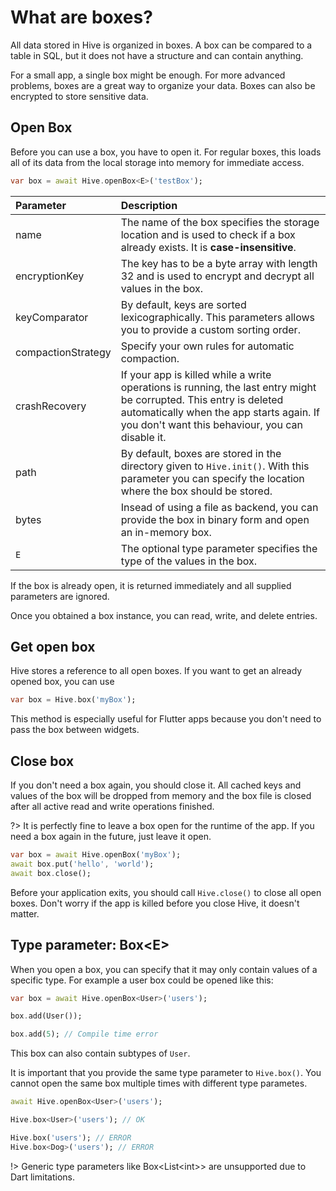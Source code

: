 # What are boxes?

All data stored in Hive is organized in boxes. A box can be compared to a table in SQL, but it does not have a structure and can contain anything.

For a small app, a single box might be enough. For more advanced problems, boxes are a great way to organize your data. Boxes can also be encrypted to store sensitive data.

## Open Box

Before you can use a box, you have to open it. For regular boxes, this loads all of its data from the local storage into memory for immediate access.

```dart
var box = await Hive.openBox<E>('testBox');
```

| Parameter | Description |
| :--- | :--- |
| name | The name of the box specifies the storage location and is used to check if a box already exists. It is **case-insensitive**. |
| encryptionKey | The key has to be a byte array with length 32 and is used to encrypt and decrypt all values in the box. |
| keyComparator | By default, keys are sorted lexicographically. This parameters allows you to provide a custom sorting order. |
| compactionStrategy | Specify your own rules for automatic compaction. |
| crashRecovery | If your app is killed while a write operations is running, the last entry might be corrupted. This entry is deleted automatically when the app starts again. If you don't want this behaviour, you can disable it. |
| path | By default, boxes are stored in the directory given to `Hive.init()`. With this parameter you can specify the location where the box should be stored. |
| bytes | Insead of using a file as backend, you can provide the box in binary form and open an in-memory box. |
| `E` | The optional type parameter specifies the type of the values in the box. |

If the box is already open, it is returned immediately and all supplied parameters are ignored.

Once you obtained a box instance, you can read, write, and delete entries.

## Get open box

Hive stores a reference to all open boxes. If you want to get an already opened box, you can use

```dart
var box = Hive.box('myBox');
```

This method is especially useful for Flutter apps because you don't need to pass the box between widgets.

## Close box

If you don't need a box again, you should close it. All cached keys and values of the box will be dropped from memory and the box file is closed after all active read and write operations finished.

?> It is perfectly fine to leave a box open for the runtime of the app. If you need a box again in the future, just leave it open.

```dart
var box = await Hive.openBox('myBox');
await box.put('hello', 'world');
await box.close();
```

Before your application exits, you should call `Hive.close()` to close all open boxes. Don't worry if the app is killed before you close Hive, it doesn't matter.

## Type parameter: Box&lt;E&gt;

When you open a box, you can specify that it may only contain values of a specific type. For example a user box could be opened like this:

```dart
var box = await Hive.openBox<User>('users');

box.add(User());

box.add(5); // Compile time error
```

This box can also contain subtypes of `User`.

It is important that you provide the same type parameter to `Hive.box()`. You cannot open the same box multiple times with different type parametes.

```dart
await Hive.openBox<User>('users');

Hive.box<User>('users'); // OK

Hive.box('users'); // ERROR
Hive.box<Dog>('users'); // ERROR
```

!> Generic type parameters like Box&lt;List&lt;int&gt;&gt; are unsupported due to Dart limitations.

